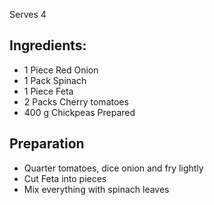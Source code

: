 Serves 4


## Ingredients:
  - 1 Piece Red Onion
  - 1 Pack Spinach
  - 1 Piece Feta
  - 2 Packs Cherry tomatoes
  - 400 g Chickpeas Prepared


## Preparation
  - Quarter tomatoes, dice onion and fry lightly
  - Cut Feta into pieces
  - Mix everything with spinach leaves
